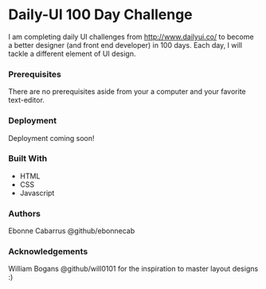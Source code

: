 # Daily-UI 100 Day Challenge
I am completing daily UI challenges from http://www.dailyui.co/ to become a better designer (and front end developer) in 100 days. Each day, I will tackle a different element of UI design.
### Prerequisites
There are no prerequisites aside from your a computer and your favorite text-editor.
### Deployment
Deployment coming soon!
### Built With
* HTML
* CSS
* Javascript
### Authors
Ebonne Cabarrus @github/ebonnecab
### Acknowledgements
William Bogans @github/will0101 for the inspiration to master layout designs :)

